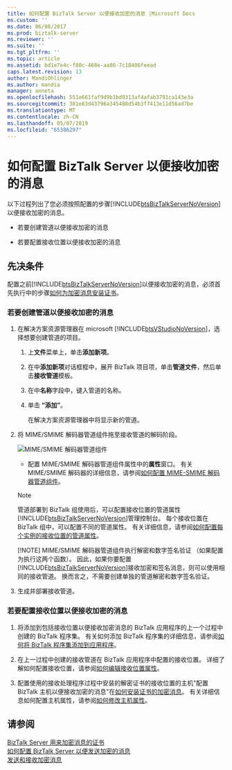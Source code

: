 ```yaml
---
title: 如何配置 BizTalk Server 以便接收加密的消息 |Microsoft Docs
ms.custom: ''
ms.date: 06/08/2017
ms.prod: biztalk-server
ms.reviewer: ''
ms.suite: ''
ms.tgt_pltfrm: ''
ms.topic: article
ms.assetid: bd1e7e4c-f80c-468e-aa86-7c18406feead
caps.latest.revision: 13
author: MandiOhlinger
ms.author: mandia
manager: anneta
ms.openlocfilehash: 551e661faf9d9b1bd9313af4afab3791ca143e3a
ms.sourcegitcommit: 381e83d43796a345488d54b3f7413e11d56ad7be
ms.translationtype: MT
ms.contentlocale: zh-CN
ms.lasthandoff: 05/07/2019
ms.locfileid: "65386297"
---
```

# <a name="how-to-configure-biztalk-server-for-receiving-encrypted-messages"></a>如何配置 BizTalk Server 以便接收加密的消息
以下过程列出了您必须按照配置的步骤[!INCLUDE[btsBizTalkServerNoVersion](../includes/btsbiztalkservernoversion-md.md)]以便接收加密的消息。  
  
-   若要创建管道以便接收加密的消息  
  
-   若要配置接收位置以便接收加密的消息  
  
## <a name="prerequisites"></a>先决条件  
 配置之前[!INCLUDE[btsBizTalkServerNoVersion](../includes/btsbiztalkservernoversion-md.md)]以便接收加密的消息，必须首先执行中的步骤[如何为加密消息安装证书](../core/how-to-install-the-certificates-for-encrypted-messages.md)。  
  
### <a name="to-create-a-pipeline-to-receive-encrypted-messages"></a>若要创建管道以便接收加密的消息  
  
1. 在解决方案资源管理器在 microsoft [!INCLUDE[btsVStudioNoVersion](../includes/btsvstudionoversion-md.md)]，选择想要创建管道的项目。  
  
   1.  上**文件**菜单上，单击**添加新项**。  
  
   2.  在中**添加新项**对话框框中，展开 BizTalk 项目项，单击**管道文件**，然后单击**接收管道**模板。  
  
   3.  在中**名称**字段中，键入管道的名称。  
  
   4.  单击 **“添加”**。  
  
        在解决方案资源管理器中将显示新的管道。  
  
2. 将 MIME/SMIME 解码器管道组件拖至接收管道的解码阶段。  
  
    ![MIME&#47;SMIME 解码器管道组件](../core/media/bts-dev-mimesmimedecoder.gif "BTS_DEV_MIMESMIMEDecoder")  
  
   -   配置 MIME/SMIME 解码器管道组件属性中的**属性**窗口。 有关 MIME/SMIME 解码器的详细信息，请参阅[如何配置 MIME-SMIME 解码器管道组件](../core/how-to-configure-the-mime-smime-decoder-pipeline-component.md)。  
  
   > [!NOTE]
   >  管道部署到 BizTalk 组使用后，可以配置接收位置的管道属性[!INCLUDE[btsBizTalkServerNoVersion](../includes/btsbiztalkservernoversion-md.md)]管理控制台。 每个接收位置在 BizTalk 组中，可以配置不同的管道属性。 有关详细信息，请参阅[如何配置每个实例的接收位置的管道属性](../core/how-to-configure-per-instance-pipeline-properties-for-a-receive-location.md)。  
   > 
   > [!NOTE]
   >  MIME/SMIME 解码器管道组件执行解密和数字签名验证 （如果配置为执行这两个函数）。 因此，如果你要配置[!INCLUDE[btsBizTalkServerNoVersion](../includes/btsbiztalkservernoversion-md.md)]接收加密和签名消息，则可以使用相同的接收管道。 换而言之，不需要创建单独的管道解密和数字签名验证。  
  
3. 生成并部署接收管道。  
  
### <a name="to-configure-the-receive-location-for-receiving-encrypted-messages"></a>若要配置接收位置以便接收加密的消息  
  
1.  将添加到包括接收位置以便接收加密消息的 BizTalk 应用程序的上一个过程中创建的 BizTalk 程序集。 有关如何添加 BizTalk 程序集的详细信息，请参阅[如何将 BizTalk 程序集添加到应用程序](../core/how-to-add-a-biztalk-assembly-to-an-application.md)。  
  
2.  在上一过程中创建的接收管道在 BizTalk 应用程序中配置的接收位置。 详细了解如何配置接收位置，请参阅[如何编辑接收位置属性](../core/how-to-edit-the-properties-of-a-receive-location.md)。  
  
3.  配置使用的接收处理程序过程中安装的解密证书的接收位置的主机"配置 BizTalk 主机以便接收加密的消息"在[如何安装证书的加密消息](../core/how-to-install-the-certificates-for-encrypted-messages.md)。 有关详细信息如何配置主机属性，请参阅[如何修改主机属性](../core/how-to-modify-host-properties.md)。  
  
## <a name="see-also"></a>请参阅  
 [BizTalk Server 用来加密消息的证书](../core/certificates-that-biztalk-server-uses-for-encrypted-messages.md)   
 [如何配置 BizTalk Server 以便发送加密的消息](../core/how-to-configure-biztalk-server-for-sending-encrypted-messages.md)   
 [发送和接收加密消息](../core/sending-and-receiving-encrypted-messages.md)